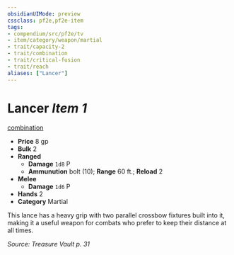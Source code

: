 ```yaml
---
obsidianUIMode: preview
cssclass: pf2e,pf2e-item
tags:
- compendium/src/pf2e/tv
- item/category/weapon/martial
- trait/capacity-2
- trait/combination
- trait/critical-fusion
- trait/reach
aliases: ["Lancer"]
---
```

# Lancer *Item 1*  
[combination](rules/traits/combination-g-g.md "Combination Weapon Trait")  

- **Price** 8 gp
- **Bulk** 2
- **Ranged**  
  - **Damage** `1d8` P
  - **Ammunution** bolt (10); **Range** 60 ft.; **Reload** 2
- **Melee**  
  - **Damage** `1d6` P
- **Hands** 2
- **Category** Martial

This lance has a heavy grip with two parallel crossbow fixtures built into it, making it a useful weapon for combats who prefer to keep their distance at all times.

*Source: Treasure Vault p. 31*